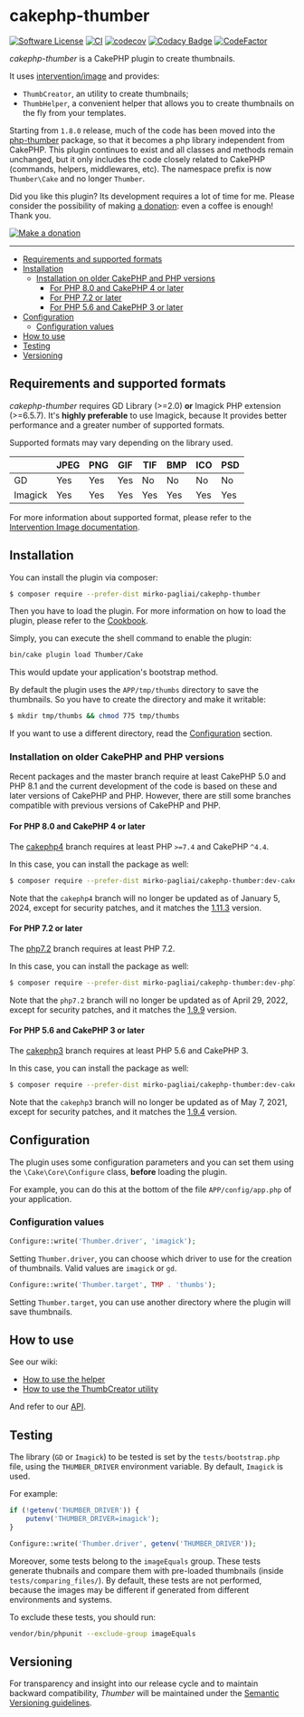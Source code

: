 # cakephp-thumber

[![Software License](https://img.shields.io/badge/license-MIT-brightgreen.svg?style=flat-square)](LICENSE.txt)
[![CI](https://github.com/mirko-pagliai/cakephp-thumber/actions/workflows/ci.yml/badge.svg)](https://github.com/mirko-pagliai/cakephp-thumber/actions/workflows/ci.yml)
[![codecov](https://codecov.io/gh/mirko-pagliai/cakephp-thumber/branch/master/graph/badge.svg)](https://codecov.io/gh/mirko-pagliai/cakephp-thumber)
[![Codacy Badge](https://app.codacy.com/project/badge/Grade/8b336c067caa49dbb144601862795143)](https://www.codacy.com/gh/mirko-pagliai/cakephp-thumber/dashboard?utm_source=github.com&amp;utm_medium=referral&amp;utm_content=mirko-pagliai/cakephp-thumber&amp;utm_campaign=Badge_Grade)
[![CodeFactor](https://www.codefactor.io/repository/github/mirko-pagliai/cakephp-thumber/badge)](https://www.codefactor.io/repository/github/mirko-pagliai/cakephp-thumber)

*cakephp-thumber* is a CakePHP plugin to create thumbnails.

It uses [intervention/image](https://github.com/Intervention/image) and
provides:
* `ThumbCreator`, an utility to create thumbnails;
* `ThumbHelper`, a convenient helper that allows you to create thumbnails on
the fly from your templates.

Starting from `1.8.0` release, much of the code has been moved into the
[php-thumber](https://github.com/mirko-pagliai/php-thumber) package, so that it
becomes a php library independent from CakePHP.
This plugin continues to exist and all classes and methods remain unchanged, but
it only includes the code closely related to CakePHP (commands, helpers,
middlewares, etc).
The namespace prefix is now `Thumber\Cake` and no longer `Thumber`.

Did you like this plugin? Its development requires a lot of time for me.
Please consider the possibility of making [a donation](//paypal.me/mirkopagliai):
even a coffee is enough! Thank you.

[![Make a donation](https://www.paypalobjects.com/webstatic/mktg/logo-center/logo_paypal_carte.jpg)](//paypal.me/mirkopagliai)

***

* [Requirements and supported formats](#requirements-and-supported-formats)
* [Installation](#installation)
    + [Installation on older CakePHP and PHP versions](#installation-on-older-cakephp-and-php-versions)
        - [For PHP 8.0 and CakePHP 4 or later](#for-php-80-and-cakephp-4-or-later)
        - [For PHP 7.2 or later](#for-php-72-or-later)
        - [For PHP 5.6 and CakePHP 3 or later](#for-php-56-and-cakephp-3-or-later)
* [Configuration](#configuration)
    + [Configuration values](#configuration-values)
* [How to use](#how-to-use)
* [Testing](#testing)
* [Versioning](#versioning)

## Requirements and supported formats
*cakephp-thumber* requires GD Library (>=2.0) **or** Imagick PHP extension
(>=6.5.7).
It's **highly preferable** to use Imagick, because It provides better
performance and a greater number of supported formats.

Supported formats may vary depending on the library used.

|         | JPEG | PNG | GIF | TIF | BMP | ICO | PSD |
|---------|------|-----|-----|-----|-----|-----|-----|
| GD      | Yes  | Yes | Yes | No  | No  | No  | No  |
| Imagick | Yes  | Yes | Yes | Yes | Yes | Yes | Yes |

For more information about supported format, please refer to the
[Intervention Image documentation](http://image.intervention.io/getting_started/formats).

## Installation
You can install the plugin via composer:
```bash
$ composer require --prefer-dist mirko-pagliai/cakephp-thumber
```

Then you have to load the plugin. For more information on how to load the plugin,
please refer to the [Cookbook](//book.cakephp.org/4.0/en/plugins.html#loading-a-plugin).

Simply, you can execute the shell command to enable the plugin:
```bash
bin/cake plugin load Thumber/Cake
```
This would update your application's bootstrap method.

By default the plugin uses the `APP/tmp/thumbs` directory to save the
thumbnails. So you have to create the directory and make it writable:

```bash
$ mkdir tmp/thumbs && chmod 775 tmp/thumbs
```

If you want to use a different directory, read the [Configuration](#configuration) section.

### Installation on older CakePHP and PHP versions
Recent packages and the master branch require at least CakePHP 5.0 and PHP 8.1
and the current development of the code is based on these and later versions of
CakePHP and PHP.
However, there are still some branches compatible with previous versions of
CakePHP and PHP.

#### For PHP 8.0 and CakePHP 4 or later
The [cakephp4](//github.com/mirko-pagliai/cakephp-thumber/tree/cakephp4) branch
requires at least PHP `>=7.4` and CakePHP `^4.4`.

In this case, you can install the package as well:
```bash
$ composer require --prefer-dist mirko-pagliai/cakephp-thumber:dev-cakephp4
```

Note that the `cakephp4` branch will no longer be updated as of January 5, 2024,
except for security patches, and it matches the
[1.11.3](//github.com/mirko-pagliai/cakephp-thumber/releases/tag/1.11.3) version.

#### For PHP 7.2 or later
The [php7.2](//github.com/mirko-pagliai/cakephp-thumber/tree/php7.2) branch
requires at least PHP 7.2.

In this case, you can install the package as well:
```bash
$ composer require --prefer-dist mirko-pagliai/cakephp-thumber:dev-php7.2
```

Note that the `php7.2` branch will no longer be updated as of April 29, 2022,
except for security patches, and it matches the
[1.9.9](https://github.com/mirko-pagliai/cakephp-thumber/releases/tag/1.9.9) version.

#### For PHP 5.6 and CakePHP 3 or later
The [cakephp3](//github.com/mirko-pagliai/cakephp-thumber/tree/cakephp3) branch
requires at least PHP 5.6 and CakePHP 3.

In this case, you can install the package as well:
```bash
$ composer require --prefer-dist mirko-pagliai/cakephp-thumber:dev-cakephp3
```

Note that the `cakephp3` branch will no longer be updated as of May 7, 2021,
except for security patches, and it matches the
[1.9.4](//github.com/mirko-pagliai/cakephp-thumber/releases/tag/1.9.4) version.

## Configuration
The plugin uses some configuration parameters and you can set them using the
`\Cake\Core\Configure` class, **before** loading the plugin.

For example, you can do this at the bottom of the file `APP/config/app.php`
of your application.

### Configuration values
```php
Configure::write('Thumber.driver', 'imagick');
```
Setting `Thumber.driver`, you can choose which driver to use for the creation of
thumbnails. Valid values are `imagick` or `gd`.

```php
Configure::write('Thumber.target', TMP . 'thumbs');
```

Setting `Thumber.target`, you can use another directory where the plugin will
save thumbnails.

## How to use
See our wiki:
*   [How to use the helper](https://github.com/mirko-pagliai/cakephp-thumber/wiki/How-to-use-the-helper)
*   [How to use the ThumbCreator utility](https://github.com/mirko-pagliai/cakephp-thumber/wiki/How-to-use-the-ThumbCreator-utility)

And refer to our [API](//mirko-pagliai.github.io/cakephp-thumber).

## Testing
The library (`GD` or `Imagick`) to be tested is set by the `tests/bootstrap.php` file, using the
`THUMBER_DRIVER` environment variable. By default, `Imagick` is used.

For example:
```php
if (!getenv('THUMBER_DRIVER')) {
    putenv('THUMBER_DRIVER=imagick');
}

Configure::write('Thumber.driver', getenv('THUMBER_DRIVER'));
```

Moreover, some tests belong to the `imageEquals` group. These tests generate thubnails and compare them with pre-loaded thumbnails (inside `tests/comparing_files/`).
By default, these tests are not performed, because the images may be different if generated from different environments and systems.

To exclude these tests, you should run:
```bash
vendor/bin/phpunit --exclude-group imageEquals
```

## Versioning
For transparency and insight into our release cycle and to maintain backward
compatibility, *Thumber* will be maintained under the
[Semantic Versioning guidelines](http://semver.org).
